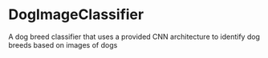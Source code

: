 # DogImageClassifier
A dog breed classifier that uses a provided CNN architecture to identify dog breeds based on images of dogs
